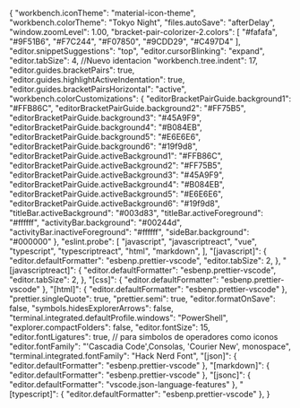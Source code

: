 {
  "workbench.iconTheme": "material-icon-theme",
  "workbench.colorTheme": "Tokyo Night",
  "files.autoSave": "afterDelay",
  "window.zoomLevel": 1.00,
  "bracket-pair-colorizer-2.colors": [
    "#fafafa",
    "#9F51B6",
    "#F7C244",
    "#F07850",
    "#9CDD29",
    "#C497D4"
  ],
  "editor.snippetSuggestions": "top",
  "editor.cursorBlinking": "expand",
  "editor.tabSize": 4,
  //Nuevo identacion
  "workbench.tree.indent": 17,
  "editor.guides.bracketPairs": true,
  "editor.guides.highlightActiveIndentation": true,
  "editor.guides.bracketPairsHorizontal": "active",
  "workbench.colorCustomizations": {
    "editorBracketPairGuide.background1": "#FFB86C",
    "editorBracketPairGuide.background2": "#FF75B5",
    "editorBracketPairGuide.background3": "#45A9F9",
    "editorBracketPairGuide.background4": "#B084EB",
    "editorBracketPairGuide.background5": "#E6E6E6",
    "editorBracketPairGuide.background6": "#19f9d8",
    "editorBracketPairGuide.activeBackground1": "#FFB86C",
    "editorBracketPairGuide.activeBackground2": "#FF75B5",
    "editorBracketPairGuide.activeBackground3": "#45A9F9",
    "editorBracketPairGuide.activeBackground4": "#B084EB",
    "editorBracketPairGuide.activeBackground5": "#E6E6E6",
    "editorBracketPairGuide.activeBackground6": "#19f9d8",
    "titleBar.activeBackground": "#003d83",
    "titleBar.activeForeground": "#ffffff",
    "activityBar.background": "#00244d",
    "activityBar.inactiveForeground": "#ffffff",
    "sideBar.background": "#000000"
  },
  "eslint.probe": [
    "javascript",
    "javascriptreact",
    "vue",
    "typescript",
    "typescriptreact",
    "html",
    "markdown",
  ],
  "[javascript]": {
    "editor.defaultFormatter": "esbenp.prettier-vscode",
    "editor.tabSize": 2,
  },
  "[javascriptreact]": {
    "editor.defaultFormatter": "esbenp.prettier-vscode",
    "editor.tabSize": 2,
  },
  "[css]": {
    "editor.defaultFormatter": "esbenp.prettier-vscode"
  },
  "[html]": {
    "editor.defaultFormatter": "esbenp.prettier-vscode"
  },
  "prettier.singleQuote": true,
  "prettier.semi": true,
  "editor.formatOnSave": false,
  "symbols.hidesExplorerArrows": false,
  "terminal.integrated.defaultProfile.windows": "PowerShell",
  "explorer.compactFolders": false,
  "editor.fontSize": 15,
  "editor.fontLigatures": true, // para simbolos de operadores como iconos
  "editor.fontFamily": "'Cascadia Code',Consolas, 'Courier New', monospace",
  "terminal.integrated.fontFamily": "Hack Nerd Font",
  "[json]": {
    "editor.defaultFormatter": "esbenp.prettier-vscode"
  },
  "[markdown]": {
    "editor.defaultFormatter": "esbenp.prettier-vscode"
  },
  "[jsonc]": {
    "editor.defaultFormatter": "vscode.json-language-features"
  },
  "[typescript]": {
    "editor.defaultFormatter": "esbenp.prettier-vscode"
  },
}
